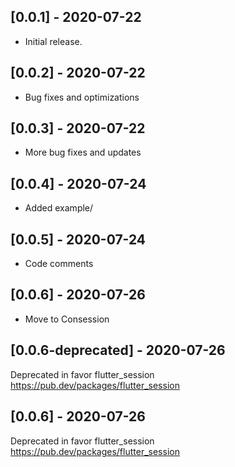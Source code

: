 ## [0.0.1] - 2020-07-22
* Initial release.

## [0.0.2] - 2020-07-22
* Bug fixes and optimizations

## [0.0.3] - 2020-07-22
* More bug fixes and updates

## [0.0.4] - 2020-07-24
* Added example/

## [0.0.5] - 2020-07-24
* Code comments

## [0.0.6] - 2020-07-26
* Move to Consession

## [0.0.6-deprecated] - 2020-07-26
Deprecated in favor flutter_session https://pub.dev/packages/flutter_session

## [0.0.6] - 2020-07-26
Deprecated in favor flutter_session https://pub.dev/packages/flutter_session


